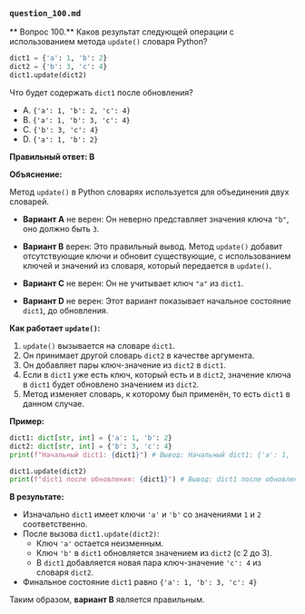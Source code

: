 ### `question_100.md`

** Вопрос 100.** Каков результат следующей операции с использованием метода `update()` словаря Python?

```python
dict1 = {'a': 1, 'b': 2}
dict2 = {'b': 3, 'c': 4}
dict1.update(dict2)
```

Что будет содержать `dict1` после обновления?

- A. `{'a': 1, 'b': 2, 'c': 4}`
- B. `{'a': 1, 'b': 3, 'c': 4}`
- C. `{'b': 3, 'c': 4}`
- D. `{'a': 1, 'b': 2}`

**Правильный ответ: B**

**Объяснение:**

Метод `update()` в Python словарях используется для объединения двух словарей.

*   **Вариант A** не верен: Он неверно представляет значения ключа `"b"`, оно должно быть `3`.

*   **Вариант B** верен: Это правильный вывод. Метод `update()` добавит отсутствующие ключи и обновит существующие, с использованием ключей и значений из словаря, который передается в `update()`.

*   **Вариант C** не верен: Он не учитывает ключ `"a"` из `dict1`.

*   **Вариант D** не верен: Этот вариант показывает начальное состояние `dict1`, до обновления.

**Как работает `update()`:**

1.  `update()` вызывается на словаре `dict1`.
2.  Он принимает другой словарь `dict2` в качестве аргумента.
3.  Он добавляет пары ключ-значение из `dict2` в `dict1`.
4.  Если в `dict1` уже есть ключ, который есть и в `dict2`, значение ключа в `dict1` будет обновлено значением из `dict2`.
5.  Метод изменяет словарь, к которому был применён, то есть `dict1` в данном случае.

**Пример:**

```python
dict1: dict[str, int] = {'a': 1, 'b': 2}
dict2: dict[str, int] = {'b': 3, 'c': 4}
print(f"Начальный dict1: {dict1}") # Вывод: Начальный dict1: {'a': 1, 'b': 2}

dict1.update(dict2)
print(f"dict1 после обновления: {dict1}") # Вывод: dict1 после обновления: {'a': 1, 'b': 3, 'c': 4}
```

**В результате:**

*   Изначально `dict1` имеет ключи `'a'` и `'b'` со значениями `1` и `2` соответственно.
*  После вызова `dict1.update(dict2)`:
    *   Ключ `'a'` остается неизменным.
    *   Ключ `'b'` в `dict1` обновляется значением из `dict2` (с 2 до 3).
    *   В `dict1` добавляется новая пара ключ-значение `'c': 4` из словаря `dict2`.
*  Финальное состояние `dict1` равно `{'a': 1, 'b': 3, 'c': 4}`

Таким образом, **вариант B** является правильным.
